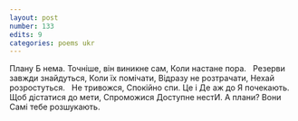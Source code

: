 ```yaml
---
layout: post
number: 133
edits: 9
categories: poems ukr
---
```


Плану Б нема. 
Точніше, він виникне сам, 
Коли настане пора. 
 
Резерви завжди знайдуться, 
Коли їх помічати,
Відразу не розтрачати, 
Нехай розростуться.
 
Не тривожся, 
Спокійно спи. 
Це і Де аж до Я почекають.
Щоб дістатися до мети,
Спроможися
Доступне нестИ.
А плани? Вони
Самі тебе розшукають.
